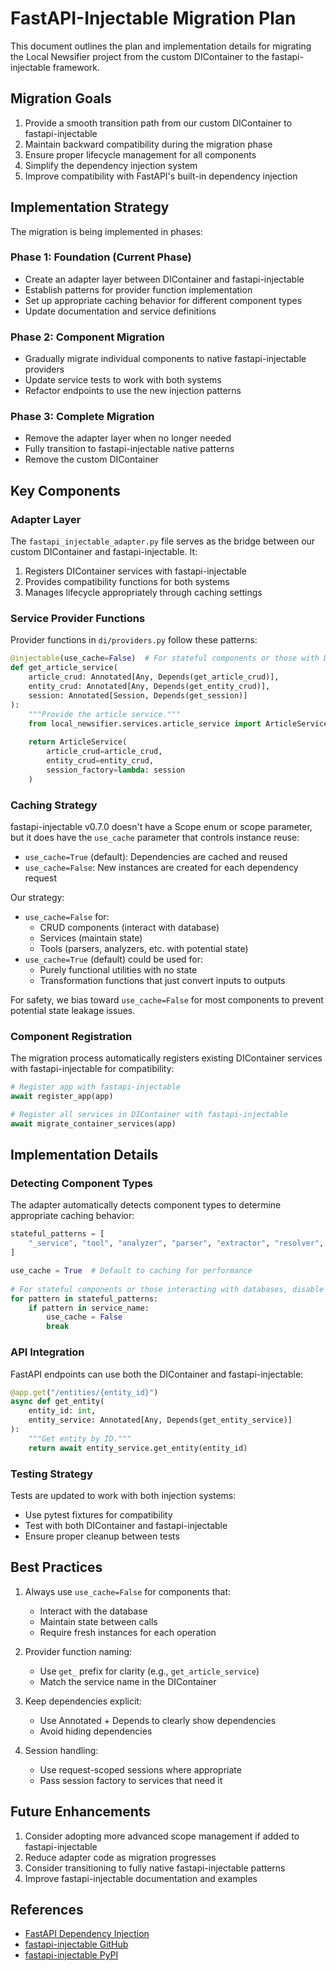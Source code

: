 # FastAPI-Injectable Migration Plan

This document outlines the plan and implementation details for migrating the Local Newsifier project from the custom DIContainer to the fastapi-injectable framework.

## Migration Goals

1. Provide a smooth transition path from our custom DIContainer to fastapi-injectable
2. Maintain backward compatibility during the migration phase
3. Ensure proper lifecycle management for all components
4. Simplify the dependency injection system
5. Improve compatibility with FastAPI's built-in dependency injection

## Implementation Strategy

The migration is being implemented in phases:

### Phase 1: Foundation (Current Phase)

- Create an adapter layer between DIContainer and fastapi-injectable
- Establish patterns for provider function implementation
- Set up appropriate caching behavior for different component types
- Update documentation and service definitions

### Phase 2: Component Migration

- Gradually migrate individual components to native fastapi-injectable providers
- Update service tests to work with both systems
- Refactor endpoints to use the new injection patterns

### Phase 3: Complete Migration

- Remove the adapter layer when no longer needed
- Fully transition to fastapi-injectable native patterns
- Remove the custom DIContainer

## Key Components

### Adapter Layer

The `fastapi_injectable_adapter.py` file serves as the bridge between our custom DIContainer and fastapi-injectable. It:

1. Registers DIContainer services with fastapi-injectable
2. Provides compatibility functions for both systems
3. Manages lifecycle appropriately through caching settings

### Service Provider Functions

Provider functions in `di/providers.py` follow these patterns:

```python
@injectable(use_cache=False)  # For stateful components or those with DB interactions
def get_article_service(
    article_crud: Annotated[Any, Depends(get_article_crud)],
    entity_crud: Annotated[Any, Depends(get_entity_crud)],
    session: Annotated[Session, Depends(get_session)]
):
    """Provide the article service."""
    from local_newsifier.services.article_service import ArticleService
    
    return ArticleService(
        article_crud=article_crud,
        entity_crud=entity_crud,
        session_factory=lambda: session
    )
```

### Caching Strategy

fastapi-injectable v0.7.0 doesn't have a Scope enum or scope parameter, but it does have the `use_cache` parameter that controls instance reuse:

- `use_cache=True` (default): Dependencies are cached and reused
- `use_cache=False`: New instances are created for each dependency request

Our strategy:
- `use_cache=False` for:
  - CRUD components (interact with database)
  - Services (maintain state)
  - Tools (parsers, analyzers, etc. with potential state)
- `use_cache=True` (default) could be used for:
  - Purely functional utilities with no state
  - Transformation functions that just convert inputs to outputs

For safety, we bias toward `use_cache=False` for most components to prevent potential state leakage issues.

### Component Registration

The migration process automatically registers existing DIContainer services with fastapi-injectable for compatibility:

```python
# Register app with fastapi-injectable
await register_app(app)

# Register all services in DIContainer with fastapi-injectable
await migrate_container_services(app)
```

## Implementation Details

### Detecting Component Types

The adapter automatically detects component types to determine appropriate caching behavior:

```python
stateful_patterns = [
    "_service", "tool", "analyzer", "parser", "extractor", "resolver", "_crud"
]

use_cache = True  # Default to caching for performance
    
# For stateful components or those interacting with databases, disable caching
for pattern in stateful_patterns:
    if pattern in service_name:
        use_cache = False
        break
```

### API Integration

FastAPI endpoints can use both the DIContainer and fastapi-injectable:

```python
@app.get("/entities/{entity_id}")
async def get_entity(
    entity_id: int,
    entity_service: Annotated[Any, Depends(get_entity_service)]
):
    """Get entity by ID."""
    return await entity_service.get_entity(entity_id)
```

### Testing Strategy

Tests are updated to work with both injection systems:
- Use pytest fixtures for compatibility
- Test with both DIContainer and fastapi-injectable
- Ensure proper cleanup between tests

## Best Practices

1. Always use `use_cache=False` for components that:
   - Interact with the database
   - Maintain state between calls
   - Require fresh instances for each operation

2. Provider function naming:
   - Use `get_` prefix for clarity (e.g., `get_article_service`)
   - Match the service name in the DIContainer

3. Keep dependencies explicit:
   - Use Annotated + Depends to clearly show dependencies
   - Avoid hiding dependencies

4. Session handling:
   - Use request-scoped sessions where appropriate
   - Pass session factory to services that need it

## Future Enhancements

1. Consider adopting more advanced scope management if added to fastapi-injectable
2. Reduce adapter code as migration progresses
3. Consider transitioning to fully native fastapi-injectable patterns
4. Improve fastapi-injectable documentation and examples

## References

- [FastAPI Dependency Injection](https://fastapi.tiangolo.com/tutorial/dependencies/)
- [fastapi-injectable GitHub](https://github.com/JasperSui/fastapi-injectable)
- [fastapi-injectable PyPI](https://pypi.org/project/fastapi-injectable/)